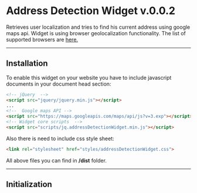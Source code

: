 Address Detection Widget v.0.0.2
===================

Retrieves user localization and tries to find his current address using google maps api. Widget is using browser geolocalization functionality. The list of supported browsers are [here.](http://caniuse.com/#feat=geolocation) 

----------

Installation
-------------

To enable this widget on your website you have to include javascript documents in your document head section:
 ```html
 <!-- jQuery  -->
 <script src="jquery/jquery.min.js"></script>
 ...
 <!--  Google maps API -->
 <script src="https://maps.googleapis.com/maps/api/js?v=3.exp"></script>
 <!-- Widget core scripts  -->
 <script src="scripts/jq.addressDetectionWidget.min.js"></script>
 ```

Also there is need to include css style sheet:
```html
<link rel="stylesheet" href="styles/addressDetectionWidget.css">
```

All above files you can find in **/dist** folder.

-----------------

Initialization
-----------
